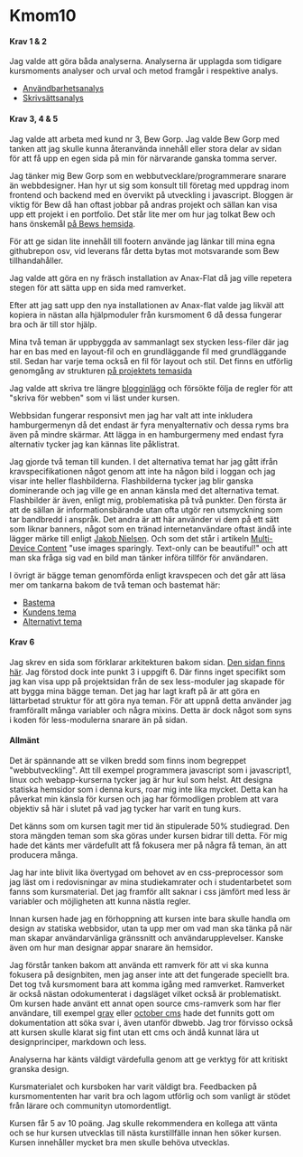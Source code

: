 # Kmom10

#### Krav 1 & 2
Jag valde att göra båda analyserna. Analyserna är upplagda som tidigare kursmoments analyser och urval och metod framgår i respektive analys.

* [Användbarhetsanalys](http://www.student.bth.se/~anng15/dbwebb-kurser/design/me/anax-flat/htdocs/analysis/usability)
* [Skrivsättsanalys](http://www.student.bth.se/~anng15/dbwebb-kurser/design/me/anax-flat/htdocs/analysis/write)

#### Krav 3, 4 & 5
Jag valde att arbeta med kund nr 3, Bew Gorp. Jag valde Bew Gorp med tanken att jag skulle kunna återanvända innehåll eller stora delar av sidan för att få upp en egen sida på min för närvarande ganska tomma server.

Jag tänker mig Bew Gorp som en webbutvecklare/programmerare snarare än webbdesigner. Han hyr ut sig som konsult till företag med uppdrag inom frontend och backend med en övervikt på utveckling i javascript. Bloggen är viktig för Bew då han oftast jobbar på andras projekt och sällan kan visa upp ett projekt i en portfolio. Det står lite mer om hur jag tolkat Bew och hans önskemål [på Bews hemsida](http://www.student.bth.se/~anng15/dbwebb-kurser/design/me/proj/htdocs/about).

För att ge sidan lite innehåll till footern använde jag länkar till mina egna githubrepon osv, vid leverans får detta bytas mot motsvarande som Bew tillhandahåller.

Jag valde att göra en ny fräsch installation av Anax-Flat då jag ville repetera stegen för att sätta upp en sida med ramverket.

Efter att jag satt upp den nya installationen av Anax-flat valde jag likväl att kopiera in nästan alla hjälpmoduler från kursmoment 6 då dessa fungerar bra och är till stor hjälp.

Mina två teman är uppbyggda av sammanlagt sex stycken less-filer där jag har en bas med en layout-fil och en grundläggande fil med grundläggande stil. Sedan har varje tema också en fil för layout och stil. Det finns en utförlig genomgång av strukturen [på projektets temasida](http://www.student.bth.se/~anng15/dbwebb-kurser/design/me/proj/htdocs/theme/architecture)

Jag valde att skriva tre längre [blogginlägg](http://www.student.bth.se/~anng15/dbwebb-kurser/design/me/proj/htdocs/blogg) och försökte följa de regler för att "skriva för webben" som vi läst under kursen.

Webbsidan fungerar responsivt men jag har valt att inte inkludera hamburgermenyn då det endast är fyra menyalternativ och dessa ryms bra även på mindre skärmar. Att lägga in en hamburgermeny med endast fyra alternativ tycker jag kan kännas lite påklistrat.

Jag gjorde två teman till kunden. I det alternativa temat har jag gått ifrån kravspecifikationen något genom att inte ha någon bild i loggan och jag visar inte heller flashbilderna. Flashbilderna tycker jag blir ganska dominerande och jag ville ge en annan känsla med det alternativa temat. Flashbilder är även, enligt mig, problematiska på två punkter. Den första är att de sällan är informationsbärande utan ofta utgör ren utsmyckning som tar bandbredd i anspråk. Det andra är att här använder vi dem på ett sätt som liknar banners, något som en tränad internetanvändare oftast ändå inte lägger märke till enligt [Jakob Nielsen](https://www.nngroup.com/articles/banner-blindness-old-and-new-findings/). Och som det står i artikeln [Multi-Device Content](https://developers.google.com/web/fundamentals/design-and-ui/responsive/content) "use images sparingly. Text-only can be beautiful!" och att man ska fråga sig vad en bild man tänker införa tillför för användaren.

I övrigt är bägge teman genomförda enligt kravspecen och det går att läsa mer om tankarna bakom de två teman och bastemat här:

* [Bastema](http://www.student.bth.se/~anng15/dbwebb-kurser/design/me/proj/htdocs/theme/base)
* [Kundens tema](http://www.student.bth.se/~anng15/dbwebb-kurser/design/me/proj/htdocs/theme/custom)
* [Alternativt tema](http://www.student.bth.se/~anng15/dbwebb-kurser/design/me/proj/htdocs/theme/alternative)

#### Krav 6
Jag skrev en sida som förklarar arkitekturen bakom sidan. [Den sidan finns här](http://www.student.bth.se/~anng15/dbwebb-kurser/design/me/proj/htdocs/theme/architecture). Jag förstod dock inte punkt 3 i uppgift 6. Där finns inget specifikt som jag kan visa upp på projektsidan från de sex less-moduler jag skapade för att bygga mina bägge teman. Det jag har lagt kraft på är att göra en lättarbetad struktur för att göra nya teman. För att uppnå detta använder jag framförallt många variabler och några mixins. Detta är dock något som syns i koden för less-modulerna snarare än på sidan.

#### Allmänt
Det är spännande att se vilken bredd som finns inom begreppet "webbutveckling". Att till exempel programmera javascript som i javascript1, linux och webapp-kurserna tycker jag är hur kul som helst. Att designa statiska hemsidor som i denna kurs, roar mig inte lika mycket. Detta kan ha påverkat min känsla för kursen och jag har förmodligen problem att vara objektiv så här i slutet på vad jag tycker har varit en tung kurs.

Det känns som om kursen tagit mer tid än stipulerade 50% studiegrad. Den stora mängden teman som ska göras under kursen bidrar till detta. För mig hade det känts mer värdefullt att få fokusera mer på några få teman, än att producera många.

Jag har inte blivit lika övertygad om behovet av en css-preprocessor som jag läst om i redovisningar av mina studiekamrater och i studentarbetet som fanns som kursmaterial. Det jag framför allt saknar i css jämfört med less är variabler och möjligheten att kunna nästla regler.

Innan kursen hade jag en förhoppning att kursen inte bara skulle handla om design av statiska webbsidor, utan ta upp mer om vad man ska tänka på när man skapar användarvänliga gränssnitt och användarupplevelser. Kanske även om hur man designar appar snarare än hemsidor.

Jag förstår tanken bakom att använda ett ramverk för att vi ska kunna fokusera på designbiten, men jag anser inte att det fungerade speciellt bra. Det tog två kursmoment bara att komma igång med ramverket. Ramverket är också nästan odokumenterat i dagsläget vilket också är problematiskt. Om kursen hade använt ett annat open source cms-ramverk som har fler användare, till exempel [grav](https://getgrav.org/) eller [october cms](http://octobercms.com/) hade det funnits gott om dokumentation att söka svar i, även utanför dbwebb. Jag tror förvisso också att kursen skulle klarat sig fint utan ett cms och ändå kunnat lära ut designprinciper, markdown och less.

Analyserna har känts väldigt värdefulla genom att ge verktyg för att kritiskt granska design.

Kursmaterialet och kursboken har varit väldigt bra. Feedbacken på kursmomententen har varit bra och lagom utförlig och som vanligt är stödet från lärare och communityn utomordentligt.

Kursen får 5 av 10 poäng. Jag skulle rekommendera en kollega att vänta och se hur kursen utvecklas till nästa kurstillfälle innan hen söker kursen. Kursen innehåller mycket bra men skulle behöva utvecklas.